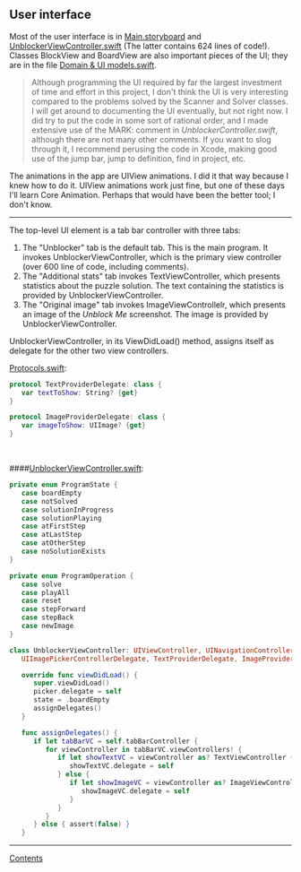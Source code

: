 ## User interface

Most of the user interface is in [Main.storyboard](Unblocker/Main.storyboard) and [UnblockerViewController.swift](Unblocker/UnblockerViewController.swift) (The latter contains 624 lines of code!). Classes BlockView and BoardView are also important pieces of the UI; they are in the file 
[Domain & UI models.swift](Unblocker/Domain%20&%20UI%20models.swift).

>Although programming the UI required by far the largest investment of time and effort in this project, I don't think the UI is very interesting compared to the problems solved by the Scanner and Solver classes.  I will get around to documenting the UI eventually, but not right now.  I did try to put the code in some sort of rational order, and I made extensive use of the MARK: comment in _UnblockerController.swift_, although there are not many other comments. If you want to slog through it, I recommend perusing the code in Xcode, making good use of the jump bar, jump to definition, find in project, etc.

The animations in the app are UIView animations. I did it that way because I knew how to do it. UIView animations work just fine, but one of these days I'll learn Core Animation.  Perhaps that would have been the better tool; I don't know.

 ---
The top-level UI element is a tab bar controller with three tabs:

1. The "Unblocker" tab is the default tab.  This is the main program. It invokes UnblockerViewController, which is the primary view controller (over 600 line of code, including comments). 
2. The "Additional stats" tab invokes TextViewController, which presents statistics about the puzzle solution. The text containing the statistics is provided by UnblockerViewController.
3. The "Original image" tab invokes ImageViewControllelr, which presents an image of the _Unblock Me_ screenshot.  The image is provided by UnblockerViewController.

UnblockerViewController, in its ViewDidLoad() method, assigns itself as delegate for the other two view controllers.


[Protocols.swift](Unblocker/Protocols.swift):

~~~ swift
protocol TextProviderDelegate: class {
   var textToShow: String? {get}
}

protocol ImageProviderDelegate: class {
   var imageToShow: UIImage? {get}
}
~~~

<br>

####[UnblockerViewController.swift](Unblocker/UnblockerViewController.swift):

~~~ swift
private enum ProgramState {
   case boardEmpty
   case notSolved
   case solutionInProgress
   case solutionPlaying
   case atFirstStep
   case atLastStep
   case atOtherStep
   case noSolutionExists
}

private enum ProgramOperation {
   case solve
   case playAll
   case reset
   case stepForward
   case stepBack
   case newImage
}
~~~

~~~ swift
class UnblockerViewController: UIViewController, UINavigationControllerDelegate,
   UIImagePickerControllerDelegate, TextProviderDelegate, ImageProviderDelegate
~~~
~~~ swift
   override func viewDidLoad() {
      super.viewDidLoad()
      picker.delegate = self
      state = .boardEmpty
      assignDelegates()
   }

   func assignDelegates() {
      if let tabBarVC = self.tabBarController {
         for viewController in tabBarVC.viewControllers! {
            if let showTextVC = viewController as? TextViewController {
               showTextVC.delegate = self
            } else {
               if let showImageVC = viewController as? ImageViewController {
                  showImageVC.delegate = self
               }
            }
         }
      } else { assert(false) }
   }
~~~

 
 ---

[Contents](#contents)
